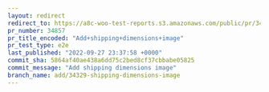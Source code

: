 ```yaml
---
layout: redirect
redirect_to: https://a8c-woo-test-reports.s3.amazonaws.com/public/pr/34857/e2e/index.html
pr_number: 34857
pr_title_encoded: "Add+shipping+dimensions+image"
pr_test_type: e2e
last_published: "2022-09-27 23:37:58 +0000"
commit_sha: 5864af40ae438a6dd75c2bed8cf37cbbabe05825
commit_message: "Add shipping dimensions image"
branch_name: add/34329-shipping-dimensions-image
---
```

